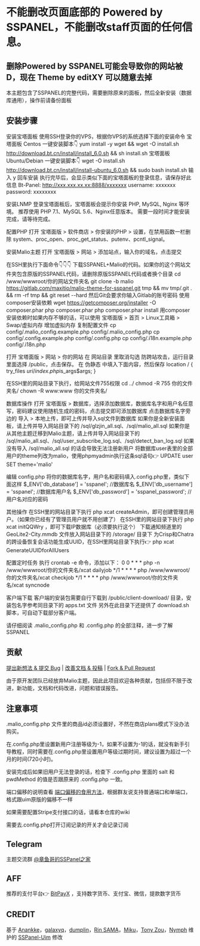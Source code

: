 # 不能删改页面底部的 Powered by SSPANEL，不能删改staff页面的任何信息。
## 删除Powered by SSPANEL可能会导致你的网站被D，现在 Theme by editXY 可以随意去掉

本主题包含了SSPANEL的完整代码，需要删除原来的面板，然后全新安装（数据库通用），操作前请备份面板

## 安装步骤

安装宝塔面板
使用SSH登录你的VPS，根据你VPS的系统选择下面的安装命令
宝塔面板 Centos 一键安装脚本👇
yum install -y wget && wget -O install.sh http://download.bt.cn/install/install_6.0.sh && sh install.sh
宝塔面板 Ubuntu/Debian 一键安装脚本👇
wget -O install.sh http://download.bt.cn/install/install-ubuntu_6.0.sh && sudo bash install.sh
输入 y 回车安装
执行完毕后，会显示类似下面的宝塔面板的登录信息，请保存好此信息
Bt-Panel: http://xxx.xxx.xx.xx:8888/xxxxxxx
username: xxxxxxx
password: xxxxxxxx

安装LNMP
登录宝塔面板后，宝塔面板会提示你安装 PHP, MySQL, Nginx 等环境。
推荐使用 PHP 7.1、MySQL 5.6、Nginx任意版本。
需要一段时间才能安装完成，请等待完成。

配置PHP
打开 宝塔面版 > 软件商店 > 你安装的PHP > 设置，在禁用函数一栏删除 system、proc_open、proc_get_status、putenv、pcntl_signal。

安装Malio主题
打开 宝塔面版 > 网站 > 添加站点，输入你的域名，点击提交

在SSH里执行下面命令👇👇👇
下载SSPANEL+Malio的代码。如果你的这个网站文件夹包含原版的SSPANEL代码，请删除原版SSPANEL代码或者换个目录
cd /www/wwwroot/你的网站文件夹名
git clone -b malio https://gitlab.com/maxitio/malio-theme-for-sspanel.git tmp && mv tmp/.git . && rm -rf tmp && git reset --hard
然后Git会要求你输入Gitlab的账号密码
使用composer安装依赖
wget https://getcomposer.org/installer -O composer.phar
php composer.phar
php composer.phar install
用composer安装依赖时如果内存不够的话，可以使用 宝塔面版 > 首页 > Linux工具箱 > Swap/虚拟内存 增加虚拟内存
复制配置文件
cp config/.malio_config.example.php config/.malio_config.php
cp config/.config.example.php config/.config.php
cp config/.i18n.example.php config/.i18n.php

打开 宝塔面版 > 网站 > 你的网站
在 网站目录 里取消勾选 防跨站攻击，运行目录里面选择 /public，点击保存。
在 伪静态 中填入下面内容，然后保存
location / {
    try_files $uri /index.php$is_args$args;
}

在SSH里的网站目录下执行，给网站文件755权限
cd ../
chmod -R 755 你的文件夹名/
chown -R www:www 你的文件夹名/

数据库操作
打开 宝塔面版 > 数据库，选择添加数据库，数据库名字和用户名任意写，密码建议使用随机生成的密码，点击提交即可添加数据库
点击数据库名字旁边的 导入 > 本地上传，即可上传并导入sql文件到数据库
如果你是全新安装面板，请上传并导入网站目录下的 /sql/glzjin_all.sql、/sql/malio_all.sql
如果你是从其他主题迁移到Malio主题，请上传并导入网站目录下的 /sql/malio_all.sql、/sql/user_subscribe_log.sql、/sql/detect_ban_log.sql
如果没有导入 /sql/malio_all.sql 的话会导致无法注册新用户
将数据库user表里的全部用户的theme列改为malio，使用phpmyadmin执行这条sql语句👉 UPDATE user SET theme='malio'

编辑 config.php
将你的数据库名字，用户名和密码填入.config.php里，类似下面这样
$_ENV['db_database'] = 'sspanel';			//数据库名
$_ENV['db_username'] = 'sspanel';		//数据库用户名
$_ENV['db_password'] = 'sspanel_password';			//用户名对应的密码

其他操作
在SSH里的网站目录下执行 php xcat createAdmin，即可创建管理员用户。（如果你已经有了管理员用户就不用创建了）
在SSH里的网站目录下执行 php xcat initQQWry ，即可下载IP数据库（必须要执行这个）
下载通知频道里的 GeoLite2-City.mmdb 文件放入网站目录下的 /storage/ 目录下
为Crisp和Chatra的跨设备恢复会话功能生成UUID，在SSH里网站目录下执行👉 php xcat GenerateUUIDforAllUsers

配置定时任务
执行 crontab -e 命令，添加以下：
0 0 * * * php -n /www/wwwroot/你的文件夹名/xcat dailyjob
*/1 * * * * php /www/wwwroot/你的文件夹名/xcat checkjob
*/1 * * * * php /www/wwwroot/你的文件夹名/xcat syncnode

客户端下载
客户端的安装包需要自行下载到 /public/client-download/ 目录，安装包名字参考同目录下的 apps.txt 文件
另外在此目录下还提供了 download.sh 脚本，可自动下载部分客户端。

请仔细阅读 .malio_config.php 和 .config.php 的全部注释，进一步了解SSPANEL


## 贡献

[提出新想法 & 提交 Bug](https://github.com/Cadwalader307/Malio-Theme-for-SSPANEL/issues/new) | [改善文档 & 投稿](https://github.com/Cadwalader307/Malio-Theme-for-SSPANEL/Wiki) | [Fork & Pull Request](https://github.com/Cadwalader307/Malio-Theme-for-SSPANEL/pulls)

由于原开发团队已经放弃Malio主题，因此此项目欢迎各种贡献，包括但不限于改进，新功能，文档和代码改进，问题和错误报告。

## 注意事项
.malio_config.php 文件里的商品id必须设置好，不然在商店plans模式下没办法购买。

在.config.php里设置新用户注册等级为-1，如果不设置为-1的话，就没有新手引导教程，同时需要在.config.php里设置用户等级过期时间，建议设置为超过一个月的时间(720小时)。

安装完成后如果旧用户无法登录的话，检查下 .config.php 里面的 salt 和 pwdMethod 的值是否跟原来的 .config.php 一致。

端口偏移的说明查看 [端口偏移的食用方法](https://678765.xyz/2019/2.html)，根据群友说支持普通端口和单端口，格式跟uim原版的偏移不一样

如果需要配置Stripe支付接口的话，请看本仓库的wiki

需要去.config.php打开订阅记录的开关才会记录订阅

## Telegram
主题交流群 [@章鱼哥的SSPanel之家](https://t.me/woaizyg)

## AFF
推荐的支付平台👉 [BitPayX](https://merchants.mugglepay.com/user/register?ref=MP909FA42B0251) ，支持数字货币、支付宝、微信，提款数字货币

## CREDIT
基于 [Anankke](https://github.com/Anankke)，[galaxyq](https://github.com/galaxychuck)，[dumplin](https://github.com/dumplin233)，[Rin SAMA](https://github.com/mxihan)，[Miku](https://github.com/xcxnig)，[Tony Zou](https://github.com/ZJY2003)，[Nymph](https://github.com/laurieryayoi) 维护的 [SSPanel-Uim](https://github.com/Anankke/SSPanel-Uim) 修改

